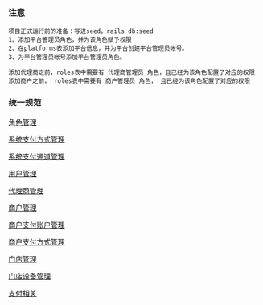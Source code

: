 ### 注意

    项目正式运行前的准备：写进seed，rails db:seed
    1、添加平台管理员角色，并为该角色赋予权限
    2、在platforms表添加平台信息，并为平台创建平台管理员帐号。
    3、为平台管理员帐号添加平台管理员角色。
    
    添加代理商之前，roles表中需要有 代理商管理员 角色，且已经为该角色配置了对应的权限
    添加商户之前， roles表中需要有 商户管理员 角色， 且已经为该角色配置了对应的权限
    
### 统一规范

    
    
[角色管理](/doc/role.md)

[系统支付方式管理](/doc/payment_method.md)

[系统支付通道管理](/doc/payment_channel.md)

[用户管理](/doc/user.md)

[代理商管理](/doc/agent.md)

[商户管理](/doc/merchant.md)

[商户支付账户管理](/doc/payment_account.md)

[商户支付方式管理](/doc/payment_method_channel.md)

[门店管理](/doc/store.md)

[门店设备管理](/doc/department_device.md)

[支付相关](/doc/pay.md)